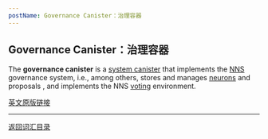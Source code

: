 ```yaml
---
postName: Governance Canister：治理容器
---
```

## Governance Canister：治理容器

The **governance canister** is a [system canister](../S/systemcanister) that implements the [NNS](../N/nns) governance system, i.e., among others, stores and manages [neurons](../N/neuron) and proposals , and implements the NNS [voting](../V/voting) environment.

[英文原版链接](https://wiki.internetcomputer.org/wiki/Glossary#governancecanister)

---
[返回词汇目录](../glossary)